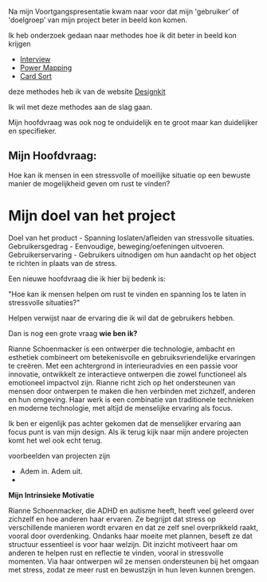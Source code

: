 Na mijn Voortgangspresentatie kwam naar voor dat mijn 'gebruiker’ of 'doelgroep’ van mijn project beter in beeld kon komen.

Ik heb onderzoek gedaan naar methodes hoe ik dit beter in beeld kon krijgen 

- [Interview](https://www.designkit.org/methods/interview.html)
- [Power Mapping](https://www.designkit.org/methods/power-mapping.html)
- [Card Sort](https://www.designkit.org/methods/card-sort.html)

deze methodes heb ik van de website [Designkit](https://www.designkit.org/methods.html)

Ik wil met deze methodes aan de slag gaan.

Mijn hoofdvraag was ook nog te onduidelijk en te groot maar kan duidelijker en specifieker.

## Mijn Hoofdvraag:

Hoe kan ik mensen in een stressvolle of moeilijke situatie op een bewuste manier de mogelijkheid geven om rust te vinden?

# Mijn doel van het project

Doel van het product - Spanning loslaten/afleiden van stressvolle situaties.
Gebruikersgedrag - Eenvoudige, beweging/oefeningen uitvoeren.
Gebruikerservaring - Gebruikers uitnodigen om hun aandacht op het object te richten in plaats van de stress.

Een nieuwe hoofdvraag die ik hier bij bedenk is:

"Hoe kan ik mensen helpen om rust te vinden en spanning los te laten in stressvolle situaties?"

Helpen verwijst naar de ervaring die ik wil dat de gebruikers hebben. 

Dan is nog een grote vraag **wie ben ik?**

Rianne Schoenmacker is een ontwerper die technologie, ambacht en esthetiek combineert om betekenisvolle en gebruiksvriendelijke ervaringen te creëren. Met een achtergrond in interieuradvies en een passie voor innovatie, ontwikkelt ze interactieve ontwerpen die zowel functioneel als emotioneel impactvol zijn. Rianne richt zich op het ondersteunen van mensen door ontwerpen te maken die hen verbinden met zichzelf, anderen en hun omgeving. Haar werk is een combinatie van traditionele technieken en moderne technologie, met altijd de menselijke ervaring als focus.

Ik ben er eigenlijk pas achter gekomen dat de menselijker ervaring aan focus punt is van mijn design. Als ik terug kijk naar mijn andere projecten komt het wel ook echt terug.

voorbeelden van projecten zijn
- Adem in. Adem uit.
- 

**Mijn Intrinsieke Motivatie** 

Rianne Schoenmacker, die ADHD en autisme heeft, heeft veel geleerd over zichzelf en hoe anderen haar ervaren. Ze begrijpt dat stress op verschillende manieren wordt ervaren en dat ze zelf snel overprikkeld raakt, vooral door overdenking. Ondanks haar moeite met plannen, beseft ze dat structuur essentieel is voor haar welzijn. Dit inzicht motiveert haar om anderen te helpen rust en reflectie te vinden, vooral in stressvolle momenten. Via haar ontwerpen wil ze mensen ondersteunen bij het omgaan met stress, zodat ze meer rust en bewustzijn in hun leven kunnen brengen.






